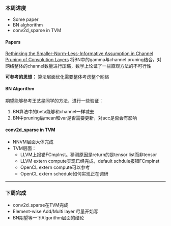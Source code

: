 ### 本周进度
- Some paper
- BN alghorithm
- conv2d_sparse in TVM

#### Papers
[Rethinking the Smaller-Norm-Less-Informative Assumption in Channel Pruning of Convolution Layers](https://arxiv.org/abs/1802.00124)
将BN中的gamma与channel pruning结合，对网络整体的channel数量进行压缩，数学上论证了一些直观方法的不可行性

__可参考的思想：__
算法层面优化需要整体考虑整个网络

#### BN Algorithm
期望能够参考王艺星同学的方法，进行一些验证：
1. BN算法中的beta能够和channel一样减去
2. BN中pruning后mean和var是否需要更新，对acc是否会有影响

#### conv2d_sparse in TVM
- NNVM层面大体完成
- TVM层面：
    - LLVM上报错FCmpInst。猜测原因是return的是tensor list而非tensor
    - LLVM extern compute实现已经完成，default schdule报错FCmpInst
    - OpenCL extern compute可以参考
    - OpenCL extern schedule如何实现正在调研
    
--------------------

### 下周完成
- conv2d_sparse在TVM完成
- Element-wise Add/Multi layer 尽量开始写
- BN期望等一下Algorithm层面的结论
